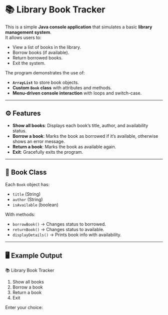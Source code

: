 # 📚 Library Book Tracker

This is a simple **Java console application** that simulates a basic **library management system**.  
It allows users to:  
- View a list of books in the library.  
- Borrow books (if available).  
- Return borrowed books.  
- Exit the system.  

The program demonstrates the use of:  
- **`ArrayList`** to store book objects.  
- **Custom `Book` class** with attributes and methods.  
- **Menu-driven console interaction** with loops and switch-case.  

---

## ⚙️ Features
- **Show all books**: Displays each book’s title, author, and availability status.  
- **Borrow a book**: Marks the book as borrowed if it’s available, otherwise shows an error message.  
- **Return a book**: Marks the book as available again.  
- **Exit**: Gracefully exits the program.  

---

## 📖 Book Class
Each `Book` object has:  
- `title` (String)  
- `author` (String)  
- `isAvailable` (boolean)  

With methods:  
- `borrowBook()` → Changes status to borrowed.  
- `returnBook()` → Changes status to available.  
- `displayDetails()` → Prints book info with availability.  

---

## 🖥️ Example Output
📚 Library Book Tracker
1. Show all books
2. Borrow a book
3. Return a book
4. Exit

Enter your choice: 
